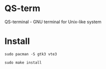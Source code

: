# QS-term
QS-terminal - GNU terminal for Unix-like system
# Install
`sudo pacman -S gtk3 vte3`

`sudo make install`
